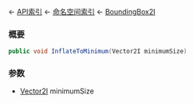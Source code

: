 ← [API索引](Api-Index) ← [命名空间索引](Namespace-Index) ← [BoundingBox2I](VRageMath.BoundingBox2I)

### 概要

```csharp
public void InflateToMinimum(Vector2I minimumSize)
```

### 参数

* [Vector2I](VRageMath.Vector2I) minimumSize
